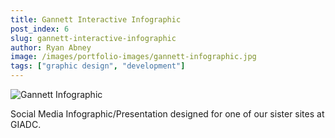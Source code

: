 ```yaml
---
title: Gannett Interactive Infographic
post_index: 6
slug: gannett-interactive-infographic
author: Ryan Abney
image: /images/portfolio-images/gannett-infographic.jpg
tags: ["graphic design", "development"]
---
```


![Gannett Infographic](/images/portfolio-images/gannett-infographic.jpg)

Social Media Infographic/Presentation designed for one of our sister sites at GIADC.
